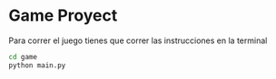 # Game Proyect

Para correr el juego tienes que correr las instrucciones en la terminal

```sh
cd game
python main.py
```

